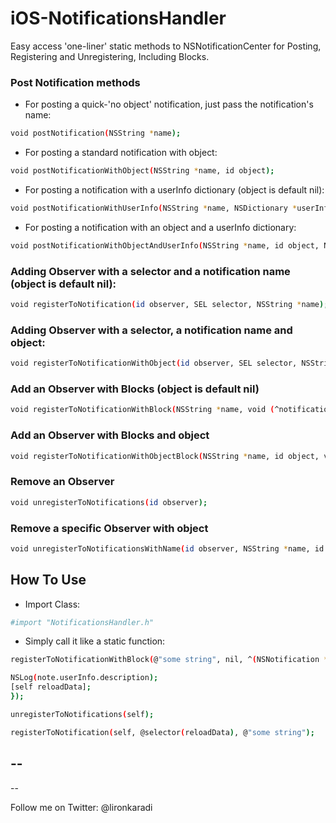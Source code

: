 # iOS-NotificationsHandler
Easy access 'one-liner' static methods to NSNotificationCenter for Posting, Registering and Unregistering, Including Blocks.

### Post Notification methods

- For posting a quick-'no object' notification, just pass the notification's name:
```sh
void postNotification(NSString *name);
```
- For posting a standard notification with object:
```sh
void postNotificationWithObject(NSString *name, id object);
```
- For posting a notification with a userInfo dictionary (object is default nil):
```sh
void postNotificationWithUserInfo(NSString *name, NSDictionary *userInfo);
```
- For posting a notification with an object and a userInfo dictionary:
```sh
void postNotificationWithObjectAndUserInfo(NSString *name, id object, NSDictionary *userInfo);
```


###  Adding Observer with a selector and a notification name (object is default nil):
```sh
void registerToNotification(id observer, SEL selector, NSString *name);
```
###  Adding Observer with a selector, a notification name and object:
```sh
void registerToNotificationWithObject(id observer, SEL selector, NSString *name, id object);
```

###  Add an Observer with Blocks (object is default nil)
```sh
void registerToNotificationWithBlock(NSString *name, void (^notificationBlock)(NSNotification *note));
```
###  Add an Observer with Blocks and object
```sh
void registerToNotificationWithObjectBlock(NSString *name, id object, void (^notificationBlock)(NSNotification *note));
```
###  Remove an Observer
```sh
void unregisterToNotifications(id observer);
```
###  Remove a specific Observer with object
```sh
void unregisterToNotificationsWithName(id observer, NSString *name, id object);
```

## How To Use

- Import Class:
```sh
#import "NotificationsHandler.h"
```

- Simply call it like a static function:

```sh
registerToNotificationWithBlock(@"some string", nil, ^(NSNotification *note) {

NSLog(note.userInfo.description);
[self reloadData];
});
```

```sh
unregisterToNotifications(self);
```

```sh
registerToNotification(self, @selector(reloadData), @"some string");
```

--
--
--

Follow me on Twitter: @lironkaradi
